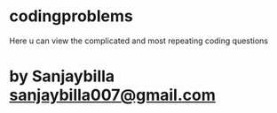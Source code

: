 # codingproblems
Here u can view the complicated and most repeating coding questions






# by Sanjaybilla <sanjaybilla007@gmail.com>


